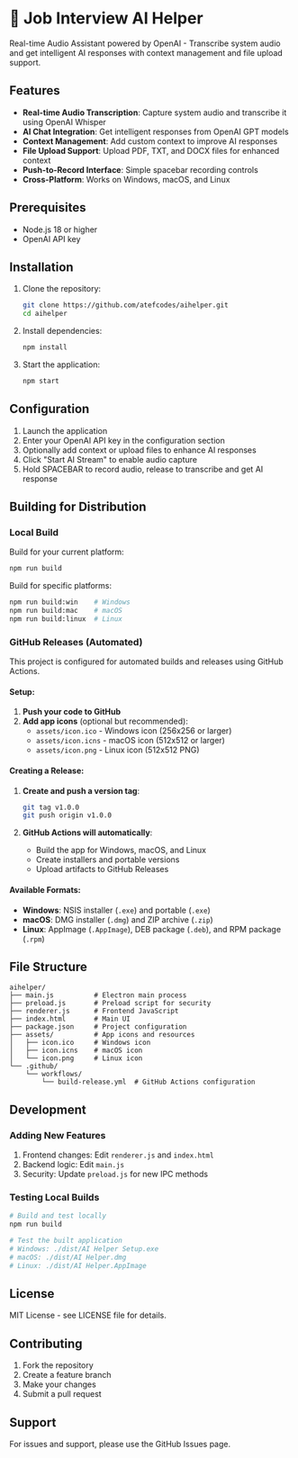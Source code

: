 # 🎤 Job Interview AI Helper

Real-time Audio Assistant powered by OpenAI - Transcribe system audio and get intelligent AI responses with context management and file upload support.

## Features

- **Real-time Audio Transcription**: Capture system audio and transcribe it using OpenAI Whisper
- **AI Chat Integration**: Get intelligent responses from OpenAI GPT models
- **Context Management**: Add custom context to improve AI responses
- **File Upload Support**: Upload PDF, TXT, and DOCX files for enhanced context
- **Push-to-Record Interface**: Simple spacebar recording controls
- **Cross-Platform**: Works on Windows, macOS, and Linux

## Prerequisites

- Node.js 18 or higher
- OpenAI API key

## Installation

1. Clone the repository:

   ```bash
   git clone https://github.com/atefcodes/aihelper.git
   cd aihelper
   ```

2. Install dependencies:

   ```bash
   npm install
   ```

3. Start the application:
   ```bash
   npm start
   ```

## Configuration

1. Launch the application
2. Enter your OpenAI API key in the configuration section
3. Optionally add context or upload files to enhance AI responses
4. Click "Start AI Stream" to enable audio capture
5. Hold SPACEBAR to record audio, release to transcribe and get AI response

## Building for Distribution

### Local Build

Build for your current platform:

```bash
npm run build
```

Build for specific platforms:

```bash
npm run build:win    # Windows
npm run build:mac    # macOS
npm run build:linux  # Linux
```

### GitHub Releases (Automated)

This project is configured for automated builds and releases using GitHub Actions.

#### Setup:

1. **Push your code to GitHub**
2. **Add app icons** (optional but recommended):
   - `assets/icon.ico` - Windows icon (256x256 or larger)
   - `assets/icon.icns` - macOS icon (512x512 or larger)
   - `assets/icon.png` - Linux icon (512x512 PNG)

#### Creating a Release:

1. **Create and push a version tag**:

   ```bash
   git tag v1.0.0
   git push origin v1.0.0
   ```

2. **GitHub Actions will automatically**:
   - Build the app for Windows, macOS, and Linux
   - Create installers and portable versions
   - Upload artifacts to GitHub Releases

#### Available Formats:

- **Windows**: NSIS installer (`.exe`) and portable (`.exe`)
- **macOS**: DMG installer (`.dmg`) and ZIP archive (`.zip`)
- **Linux**: AppImage (`.AppImage`), DEB package (`.deb`), and RPM package (`.rpm`)

## File Structure

```
aihelper/
├── main.js          # Electron main process
├── preload.js       # Preload script for security
├── renderer.js      # Frontend JavaScript
├── index.html       # Main UI
├── package.json     # Project configuration
├── assets/          # App icons and resources
│   ├── icon.ico     # Windows icon
│   ├── icon.icns    # macOS icon
│   └── icon.png     # Linux icon
└── .github/
    └── workflows/
        └── build-release.yml  # GitHub Actions configuration
```

## Development

### Adding New Features

1. Frontend changes: Edit `renderer.js` and `index.html`
2. Backend logic: Edit `main.js`
3. Security: Update `preload.js` for new IPC methods

### Testing Local Builds

```bash
# Build and test locally
npm run build

# Test the built application
# Windows: ./dist/AI Helper Setup.exe
# macOS: ./dist/AI Helper.dmg
# Linux: ./dist/AI Helper.AppImage
```

## License

MIT License - see LICENSE file for details.

## Contributing

1. Fork the repository
2. Create a feature branch
3. Make your changes
4. Submit a pull request

## Support

For issues and support, please use the GitHub Issues page.

